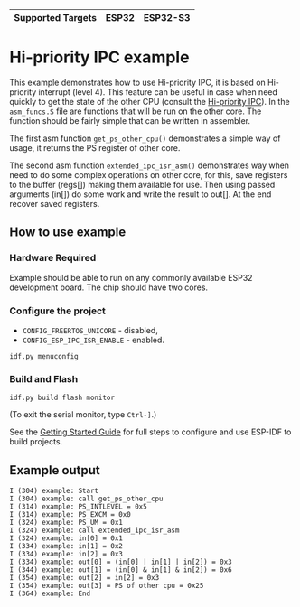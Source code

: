 | Supported Targets | ESP32 | ESP32-S3 |
| ----------------- | ----- | -------- |

# Hi-priority IPC example

This example demonstrates how to use Hi-priority IPC, it is based on Hi-priority interrupt (level 4). This feature can be useful in case when need quickly to get the state of the other CPU (consult the [Hi-priority IPC](https://docs.espressif.com/projects/esp-idf/en/latest/esp32/api-reference/system/ipc.html#hi-priority-ipc)).
In the `asm_funcs.S` file are functions that will be run on the other core. The function should be fairly simple that can be written in assembler.

The first asm function `get_ps_other_cpu()` demonstrates a simple way of usage, it returns the PS register of other core.

The second asm function `extended_ipc_isr_asm()` demonstrates way when need to do some complex operations on other core, for this, save registers to the buffer (regs[]) making them available for use. Then using passed arguments (in[]) do some work and write the result to out[]. At the end recover saved registers.

## How to use example

### Hardware Required

Example should be able to run on any commonly available ESP32 development board. The chip should have two cores.

### Configure the project

- `CONFIG_FREERTOS_UNICORE` - disabled,
- `CONFIG_ESP_IPC_ISR_ENABLE` - enabled.

```
idf.py menuconfig
```

### Build and Flash

```
idf.py build flash monitor
```

(To exit the serial monitor, type ``Ctrl-]``.)

See the [Getting Started Guide](https://docs.espressif.com/projects/esp-idf/en/latest/get-started/index.html) for full steps to configure and use ESP-IDF to build projects.


## Example output

```
I (304) example: Start
I (304) example: call get_ps_other_cpu
I (314) example: PS_INTLEVEL = 0x5
I (314) example: PS_EXCM = 0x0
I (324) example: PS_UM = 0x1
I (324) example: call extended_ipc_isr_asm
I (324) example: in[0] = 0x1
I (334) example: in[1] = 0x2
I (334) example: in[2] = 0x3
I (334) example: out[0] = (in[0] | in[1] | in[2]) = 0x3
I (344) example: out[1] = (in[0] & in[1] & in[2]) = 0x6
I (354) example: out[2] = in[2] = 0x3
I (354) example: out[3] = PS of other cpu = 0x25
I (364) example: End
```
